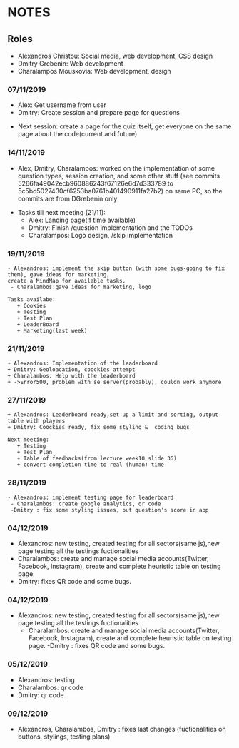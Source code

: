 # NOTES

## Roles
- Alexandros Christou: Social media, web development, CSS design
- Dmitry Grebenin: Web development
- Charalampos Mouskovia: Web development, design


### 07/11/2019
- Alex: Get username from user
- Dmitry: Create session and prepare page for questions

* Next session: create a page for the quiz itself, get everyone on the same page about the code(current and future)

### 14/11/2019
- Alex, Dmitry, Charalampos: worked on the implementation of some question types, session creation, and some other stuff (see commits 5266fa49042ecb960886243f67126e6d7d333789 to 5c5bd5027430cf6253ba0761b401490911fa27b2) on same PC, so the commits are from DGrebenin only

* Tasks till next meeting (21/11):
    + Alex: Landing page(if time available)
    + Dmitry: Finish /question implementation and the TODOs
    + Charalampos: Logo design, /skip implementation
    
### 19/11/2019
    - Alexandros: implement the skip button (with some bugs-going to fix them), gave ideas for marketing,
    create a MindMap for available tasks.
     - Charalambos:gave ideas for marketing, logo   
          
    Tasks availabe:
       + Cookies
       + Testing
       + Test Plan
       + LeaderBoard
       + Marketing(last week)
     
### 21/11/2019
    + Alexandros: Implementation of the leaderboard
    + Dmitry: Geoloacation, coockies attempt
    + Charalambos: Help with the leaderboard
    + ->Error500, problem with se server(probably), couldn work anymore

 ### 27/11/2019
    + Alexandros: Leaderboard ready,set up a limit and sorting, output table with players
    + Dmitry: Coockies ready, fix some styling &  coding bugs
                            
    Next meeting:
       + Testing
       + Test Plan
       + Table of feedbacks(from lecture week10 slide 36)
       + convert completion time to real (human) time
       
 ### 28/11/2019
    - Alexandros: implement testing page for leaderboard
     - Charalambos: create google analytics, qr code
     -Dmitry : fix some styling issues, put question's score in app
     
     
 ### 04/12/2019
 - Alexandros: new testing, created testing for all sectors(same js),new page testing all the testings fuctionalities
 - Charalambos: create and manage social media accounts(Twitter, Facebook, Instagram), 
     create and complete heuristic table on testing page.
 - Dmitry: fixes QR code and some bugs.
          
   
### 04/12/2019

   - Alexandros: new testing, created testing for all sectors(same js),new page testing
     all the testings fuctionalities
     - Charalambos: create and manage social media accounts(Twitter, Facebook, Instagram), 
     create and complete heuristic table on testing page.
    -Dmitry : fixes QR code and some bugs.
    
 ### 05/12/2019
 - Alexandros: testing
 - Charalambos: qr code
 - Dmitry: qr code
 
 ### 09/12/2019
 - Alexandros, Charalambos, Dmitry : fixes last changes (fuctionalities on buttons, stylings, testing plans)

